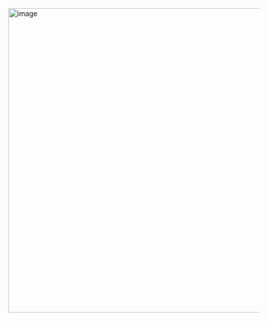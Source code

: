 <img width="610" alt="image" src="https://github.com/user-attachments/assets/a2c6e371-1726-4bb9-95a6-451c67b51d6f" />
